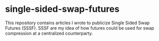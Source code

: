 # single-sided-swap-futures
This repository contains articles I wrote to publicize Single Sided Swap Futures (SSSF).
SSSF are my idea of how futures could be used for swap compression at a centralized counterparty.
